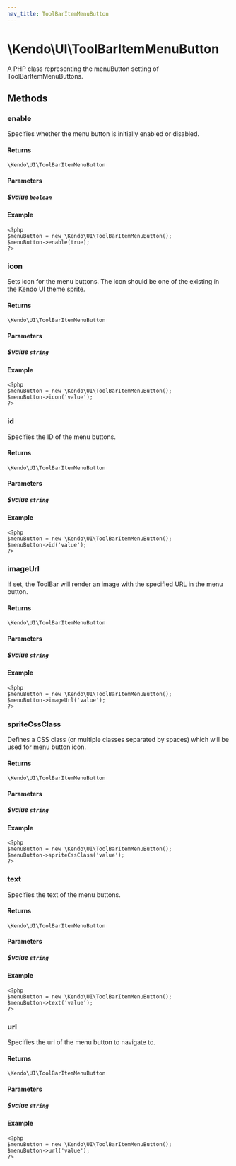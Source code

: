 ```yaml
---
nav_title: ToolBarItemMenuButton
---
```


# \Kendo\UI\ToolBarItemMenuButton

A PHP class representing the menuButton setting of ToolBarItemMenuButtons.


## Methods

### enable
Specifies whether the menu button is initially enabled or disabled.

#### Returns
`\Kendo\UI\ToolBarItemMenuButton`

#### Parameters

##### $value `boolean`



#### Example 
    <?php
    $menuButton = new \Kendo\UI\ToolBarItemMenuButton();
    $menuButton->enable(true);
    ?>

### icon
Sets icon for the menu buttons. The icon should be one of the existing in the Kendo UI theme sprite.

#### Returns
`\Kendo\UI\ToolBarItemMenuButton`

#### Parameters

##### $value `string`



#### Example 
    <?php
    $menuButton = new \Kendo\UI\ToolBarItemMenuButton();
    $menuButton->icon('value');
    ?>

### id
Specifies the ID of the menu buttons.

#### Returns
`\Kendo\UI\ToolBarItemMenuButton`

#### Parameters

##### $value `string`



#### Example 
    <?php
    $menuButton = new \Kendo\UI\ToolBarItemMenuButton();
    $menuButton->id('value');
    ?>

### imageUrl
If set, the ToolBar will render an image with the specified URL in the menu button.

#### Returns
`\Kendo\UI\ToolBarItemMenuButton`

#### Parameters

##### $value `string`



#### Example 
    <?php
    $menuButton = new \Kendo\UI\ToolBarItemMenuButton();
    $menuButton->imageUrl('value');
    ?>

### spriteCssClass
Defines a CSS class (or multiple classes separated by spaces) which will be used for menu button icon.

#### Returns
`\Kendo\UI\ToolBarItemMenuButton`

#### Parameters

##### $value `string`



#### Example 
    <?php
    $menuButton = new \Kendo\UI\ToolBarItemMenuButton();
    $menuButton->spriteCssClass('value');
    ?>

### text
Specifies the text of the menu buttons.

#### Returns
`\Kendo\UI\ToolBarItemMenuButton`

#### Parameters

##### $value `string`



#### Example 
    <?php
    $menuButton = new \Kendo\UI\ToolBarItemMenuButton();
    $menuButton->text('value');
    ?>

### url
Specifies the url of the menu button to navigate to.

#### Returns
`\Kendo\UI\ToolBarItemMenuButton`

#### Parameters

##### $value `string`



#### Example 
    <?php
    $menuButton = new \Kendo\UI\ToolBarItemMenuButton();
    $menuButton->url('value');
    ?>

